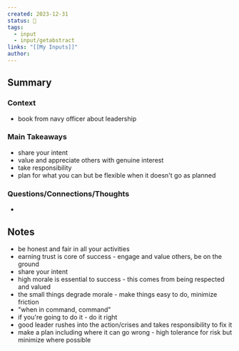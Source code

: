 ```yaml
---
created: 2023-12-31
status: 🔴
tags:
  - input
  - input/getabstract
links: "[[My Inputs]]"
author:
---
```

## Summary
### Context
- book from navy officer about leadership
### Main Takeaways
- share your intent
- value and appreciate others with genuine interest
- take responsibility
- plan for what you can but be flexible when it doesn't go as planned
### Questions/Connections/Thoughts
- 
## Notes
- be honest and fair in all your activities
- earning trust is core of success - engage and value others, be on the ground
- share your intent
- high morale is essential to success - this comes from being respected and valued
- the small things degrade morale - make things easy to do, minimize friction
- "when in command, command"
- if you're going to do it - do it right
- good leader rushes into the action/crises and takes responsibility to fix it
- make a plan including where it can go wrong - high tolerance for risk but minimize where possible

